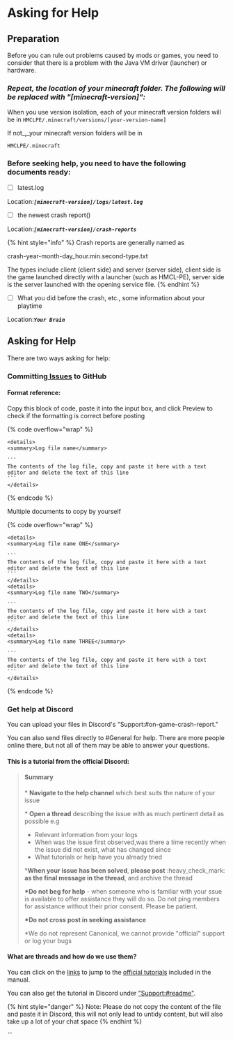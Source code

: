 # Asking for Help

## Preparation

Before you can rule out problems caused by mods or games, you need to consider that there is a problem with the Java VM driver (launcher) or hardware.

### _**Repeat, the location of your minecraft folder. The following will be replaced with "\[minecraft-version]":**_

When you use version isolation, each of your minecraft version folders will be in `HMCLPE/.minecraft/versions/[your-version-name]`

If not_**,**_your minecraft version folders will be in

`HMCLPE/.minecraft`

### **Before seeking help, you need to have the following documents ready:**

* [ ] latest.log

Location:_**`[minecraft-version]/logs/latest.log`**_

* [ ] the newest crash report()

Location:_**`[minecraft-version]/crash-reports`**_

{% hint style="info" %}
Crash reports are generally named as

crash-year-month-day\_hour.min.second-type.txt

The types include client (client side) and server (server side), client side is the game launched directly with a launcher (such as HMCL-PE), server side is the server launched with the opening service file.
{% endhint %}

* [ ] What you did before the crash, etc., some information about your playtime

Location:_**`Your Brain`**_

## Asking for Help

There are two ways asking for help:

### Committing[ Issues](https://github.com/Tungstend/HMCL-PE/issues) to GitHub

#### Format reference:

Copy this block of code, paste it into the input box, and click Preview to check if the formatting is correct before posting

{% code overflow="wrap" %}
````markup
<details>
<summary>Log file name</summary>

```
The contents of the log file, copy and paste it here with a text editor and delete the text of this line
```
</details>
````
{% endcode %}

Multiple documents to copy by yourself

{% code overflow="wrap" %}
````markup
<details>
<summary>Log file name ONE</summary>

```
The contents of the log file, copy and paste it here with a text editor and delete the text of this line
```
</details>
<details>
<summary>Log file name TWO</summary>

```
The contents of the log file, copy and paste it here with a text editor and delete the text of this line
```
</details>
<details>
<summary>Log file name THREE</summary>

```
The contents of the log file, copy and paste it here with a text editor and delete the text of this line
```
</details>
````
{% endcode %}

### Get help at Discord

You can upload your files in Discord's "Support:#on-game-crash-report."

You can also send files directly to #General for help. There are more people online there, but not all of them may be able to answer your questions.

#### This is a tutorial from the official Discord:

> #### Summary
>
> \* **Navigate to the help channel** which best suits the nature of your issue&#x20;
>
> \* **Open a thread** describing the issue with as much pertinent detail as possible e.g
>
> * Relevant information from your logs
> * When was the issue first observed,was there a time recently when the issue did not exist, what has changed since
> * What tutorials or help have you already tried
>
> \***When your issue has been solved**, **please post** :heavy\_check\_mark: **as the final message in the thread**, and archive the thread
>
> **\*Do not beg for help** - when someone who is familiar with your ssue is available to offer assistance they will do so. Do not ping members for assistance without their prior consent. Please be patient.
>
> **\*Do not cross post in seeking assistance**
>
> \*We do not represent Canonical, we cannot provide "official" support or log your bugs

#### What are threads and how do we use them?

You can click on the [links](../../asking-questions-by-third-party-software/discord/how-to-use-threads.md) to jump to the [official tutorials](../../asking-questions-by-third-party-software/discord/how-to-use-threads.md) included in the manual.

You can also get the tutorial in Discord under ["Support:#readme"](https://discord.com/channels/995291757799538688/1003984509412315166).

{% hint style="danger" %}
Note: Please do not copy the content of the file and paste it in Discord, this will not only lead to untidy content, but will also take up a lot of your chat space
{% endhint %}

_**``**_
